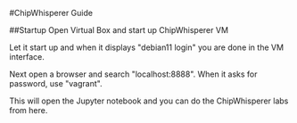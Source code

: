 #ChipWhisperer Guide

##Startup
Open Virtual Box and start up ChipWhisperer VM

Let it start up and when it displays "debian11 login" you are done in the VM interface.

Next open a browser and search "localhost:8888". When it asks for password, use "vagrant".

This will open the Jupyter notebook and you can do the ChipWhisperer labs from here.
